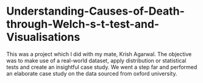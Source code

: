 # Understanding-Causes-of-Death-through-Welch-s-t-test-and-Visualisations
This was a project which I did with my mate, Krish Agarwal. The objective was to make use of a real-world dataset, apply distribution or statistical tests and create an insightful case study. We went a step far and performed an elaborate case study on the data sourced from oxford university.
